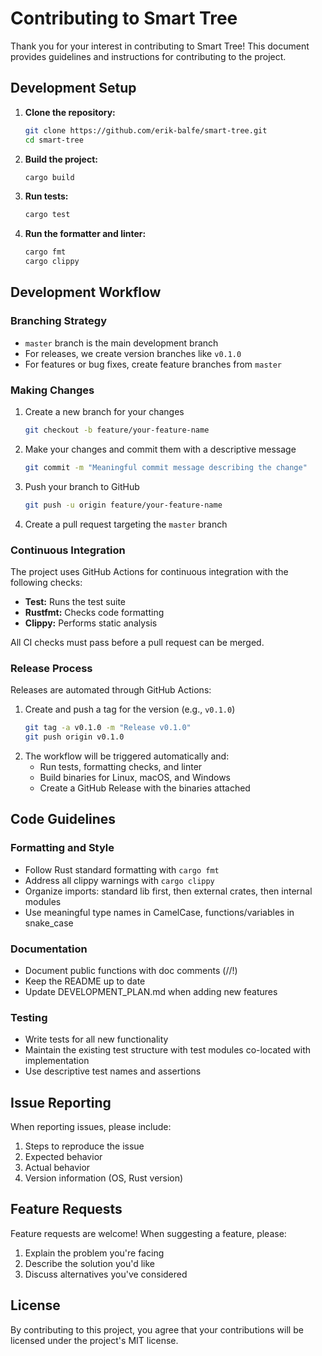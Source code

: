 # Contributing to Smart Tree

Thank you for your interest in contributing to Smart Tree! This document provides guidelines and instructions for contributing to the project.

## Development Setup

1. **Clone the repository:**
   ```bash
   git clone https://github.com/erik-balfe/smart-tree.git
   cd smart-tree
   ```

2. **Build the project:**
   ```bash
   cargo build
   ```

3. **Run tests:**
   ```bash
   cargo test
   ```

4. **Run the formatter and linter:**
   ```bash
   cargo fmt
   cargo clippy
   ```

## Development Workflow

### Branching Strategy

- `master` branch is the main development branch
- For releases, we create version branches like `v0.1.0`
- For features or bug fixes, create feature branches from `master`

### Making Changes

1. Create a new branch for your changes
   ```bash
   git checkout -b feature/your-feature-name
   ```

2. Make your changes and commit them with a descriptive message
   ```bash
   git commit -m "Meaningful commit message describing the change"
   ```

3. Push your branch to GitHub
   ```bash
   git push -u origin feature/your-feature-name
   ```

4. Create a pull request targeting the `master` branch

### Continuous Integration

The project uses GitHub Actions for continuous integration with the following checks:

- **Test:** Runs the test suite
- **Rustfmt:** Checks code formatting
- **Clippy:** Performs static analysis

All CI checks must pass before a pull request can be merged.

### Release Process

Releases are automated through GitHub Actions:

1. Create and push a tag for the version (e.g., `v0.1.0`)
   ```bash
   git tag -a v0.1.0 -m "Release v0.1.0"
   git push origin v0.1.0
   ```
2. The workflow will be triggered automatically and:
   - Run tests, formatting checks, and linter
   - Build binaries for Linux, macOS, and Windows
   - Create a GitHub Release with the binaries attached

## Code Guidelines

### Formatting and Style

- Follow Rust standard formatting with `cargo fmt`
- Address all clippy warnings with `cargo clippy`
- Organize imports: standard lib first, then external crates, then internal modules
- Use meaningful type names in CamelCase, functions/variables in snake_case

### Documentation

- Document public functions with doc comments (//!)
- Keep the README up to date
- Update DEVELOPMENT_PLAN.md when adding new features

### Testing

- Write tests for all new functionality
- Maintain the existing test structure with test modules co-located with implementation
- Use descriptive test names and assertions

## Issue Reporting

When reporting issues, please include:

1. Steps to reproduce the issue
2. Expected behavior
3. Actual behavior
4. Version information (OS, Rust version)

## Feature Requests

Feature requests are welcome! When suggesting a feature, please:

1. Explain the problem you're facing
2. Describe the solution you'd like
3. Discuss alternatives you've considered

## License

By contributing to this project, you agree that your contributions will be licensed under the project's MIT license.